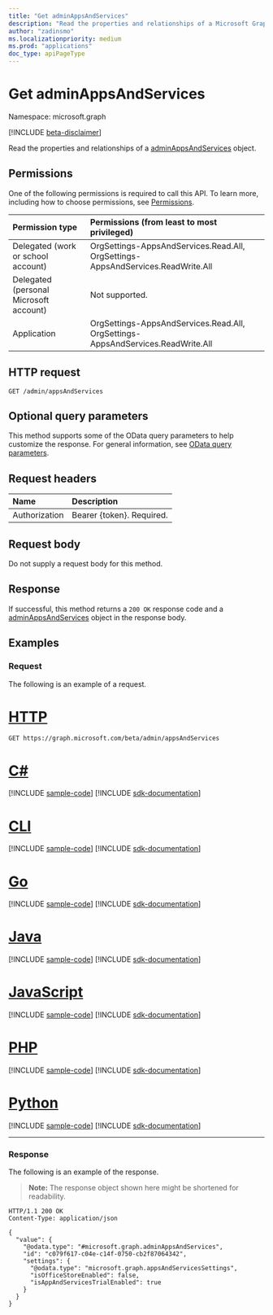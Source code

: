 ```yaml
---
title: "Get adminAppsAndServices"
description: "Read the properties and relationships of a Microsoft Graph adminAppsAndServices object."
author: "zadinsmo"
ms.localizationpriority: medium
ms.prod: "applications"
doc_type: apiPageType
---
```


# Get adminAppsAndServices
Namespace: microsoft.graph

[!INCLUDE [beta-disclaimer](../../includes/beta-disclaimer.md)]

Read the properties and relationships of a [adminAppsAndServices](../resources/adminappsandservices.md) object.

## Permissions
One of the following permissions is required to call this API. To learn more, including how to choose permissions, see [Permissions](/graph/permissions-reference).

|Permission type|Permissions (from least to most privileged)|
|:---|:---|
|Delegated (work or school account)|OrgSettings-AppsAndServices.Read.All, OrgSettings-AppsAndServices.ReadWrite.All|
|Delegated (personal Microsoft account)|Not supported.|
|Application|OrgSettings-AppsAndServices.Read.All, OrgSettings-AppsAndServices.ReadWrite.All|

## HTTP request

<!-- {
  "blockType": "ignored"
}
-->
``` http
GET /admin/appsAndServices
```

## Optional query parameters
This method supports some of the OData query parameters to help customize the response. For general information, see [OData query parameters](/graph/query-parameters).

## Request headers
|Name|Description|
|:---|:---|
|Authorization|Bearer {token}. Required.|

## Request body
Do not supply a request body for this method.

## Response

If successful, this method returns a `200 OK` response code and a [adminAppsAndServices](../resources/adminappsandservices.md) object in the response body.

## Examples

### Request
The following is an example of a request.
# [HTTP](#tab/http)
<!-- {
  "blockType": "request",
  "name": "get_adminappsandservices"
}
-->
``` http
GET https://graph.microsoft.com/beta/admin/appsAndServices
```

# [C#](#tab/csharp)
[!INCLUDE [sample-code](../includes/snippets/csharp/get-adminappsandservices-csharp-snippets.md)]
[!INCLUDE [sdk-documentation](../includes/snippets/snippets-sdk-documentation-link.md)]

# [CLI](#tab/cli)
[!INCLUDE [sample-code](../includes/snippets/cli/get-adminappsandservices-cli-snippets.md)]
[!INCLUDE [sdk-documentation](../includes/snippets/snippets-sdk-documentation-link.md)]

# [Go](#tab/go)
[!INCLUDE [sample-code](../includes/snippets/go/get-adminappsandservices-go-snippets.md)]
[!INCLUDE [sdk-documentation](../includes/snippets/snippets-sdk-documentation-link.md)]

# [Java](#tab/java)
[!INCLUDE [sample-code](../includes/snippets/java/get-adminappsandservices-java-snippets.md)]
[!INCLUDE [sdk-documentation](../includes/snippets/snippets-sdk-documentation-link.md)]

# [JavaScript](#tab/javascript)
[!INCLUDE [sample-code](../includes/snippets/javascript/get-adminappsandservices-javascript-snippets.md)]
[!INCLUDE [sdk-documentation](../includes/snippets/snippets-sdk-documentation-link.md)]

# [PHP](#tab/php)
[!INCLUDE [sample-code](../includes/snippets/php/get-adminappsandservices-php-snippets.md)]
[!INCLUDE [sdk-documentation](../includes/snippets/snippets-sdk-documentation-link.md)]

# [Python](#tab/python)
[!INCLUDE [sample-code](../includes/snippets/python/get-adminappsandservices-python-snippets.md)]
[!INCLUDE [sdk-documentation](../includes/snippets/snippets-sdk-documentation-link.md)]

---

### Response
The following is an example of the response.
>**Note:** The response object shown here might be shortened for readability.
<!-- {
  "blockType": "response",
  "truncated": true,
  "@odata.type": "microsoft.graph.adminAppsAndServices"
}
-->
``` http
HTTP/1.1 200 OK
Content-Type: application/json

{
  "value": {
    "@odata.type": "#microsoft.graph.adminAppsAndServices",
    "id": "c079f617-c04e-c14f-0750-cb2f87064342",
    "settings": {
      "@odata.type": "microsoft.graph.appsAndServicesSettings",
      "isOfficeStoreEnabled": false,
      "isAppAndServicesTrialEnabled": true
    }
  }
}
```

